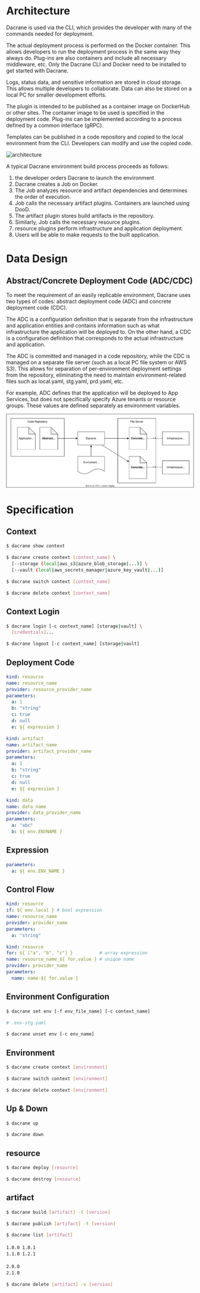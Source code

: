 # Architecture

Dacrane is used via the CLI, which provides the developer with many of the commands needed for deployment.

The actual deployment process is performed on the Docker container.
This allows developers to run the deployment process in the same way they always do.
Plug-ins are also containers and include all necessary middleware, etc.
Only the Dacrane CLI and Docker need to be installed to get started with Dacrane.

Logs, status data, and sensitive information are stored in cloud storage.
This allows multiple developers to collaborate.
Data can also be stored on a local PC for smaller development efforts.

The plugin is intended to be published as a container image on DockerHub or other sites.
The container image to be used is specified in the deployment code.
Plug-ins can be implemented according to a process defined by a common interface (gRPC).

Templates can be published in a code repository and copied to the local environment from the CLI.
Developers can modify and use the copied code.

![architecture](../images/architecture.drawio.svg)

A typical Dacrane environment build process proceeds as follows:

1. the developer orders Dacrane to launch the environment
2. Dacrane creates a Job on Docker.
3. The Job analyzes resource and artifact dependencies and determines the order of execution.
4. Job calls the necessary artifact plugins. Containers are launched using DooD.
5. The artifact plugin stores build artifacts in the repository.
6. Similarly, Job calls the necessary resource plugins.
7. resource plugins perform infrastructure and application deployment.
8. Users will be able to make requests to the built application.

# Data Design

## Abstract/Concrete Deployment Code (ADC/CDC)

To meet the requirement of an easily replicable environment, Dacrane uses two types of codes: abstract deployment code (ADC) and concrete deployment code (CDC).

The ADC is a configuration definition that is separate from the infrastructure and application entities and contains information such as what infrastructure the application will be deployed to.
On the other hand, a CDC is a configuration definition that corresponds to the actual infrastructure and application.

The ADC is committed and managed in a code repository, while the CDC is managed on a separate file server (such as a local PC file system or AWS S3).
This allows for separation of per-environment deployment settings from the repository, eliminating the need to maintain environment-related files such as local.yaml, stg.yaml, prd.yaml, etc.

For example, ADC defines that the application will be deployed to App Services, but does not specifically specify Azure tenants or resource groups. These values are defined separately as environment variables.

![adc-and-cdc](./images/adc-and-cdc.drawio.svg)

# Specification

## Context

```bash
$ dacrane show context
```

```bash
$ dacrane create context [context_name] \
  [--storage (local|aws_s3|azure_blob_storage|...)] \
  [--vault (local|aws_secrets_manager|azure_key_vault|...)]
```

```bash
$ dacrane switch context [context_name]
```

```bash
$ dacrane delete context [context_name]
```

## Context Login

```bash
$ dacrane login [-c context_name] [storage|vault] \
  [credentials]...
```

```bash
$ dacrane logout [-c context_name] [storage|vault]
```

## Deployment Code

```yaml
kind: resource
name: resource_name
provider: resource_provider_name
parameters:
  a: 1
  b: "string"
  c: true
  d: null
  e: ${ expression }
```

```yaml
kind: artifact
name: artifact_name
provider: artifact_provider_name
parameters:
  a: 1
  b: "string"
  c: true
  d: null
  e: ${ expression }
```

```yaml
kind: data
name: data_name
provider: data_provider_name
parameters:
  a: "abc"
  b: ${ env.ENVNAME }
```

## Expression

```yaml
parameters:
  a: ${ env.ENV_NAME }
```

## Control Flow

```yaml
kind: resource
if: ${ env.local } # bool expression
name: resource_name
provider: provider_name
parameters:
  a: "string"
```

```yaml
kind: resource
for: ${ ["a", "b", "c"] }          # array expression
name: resource_name_${ for.value } # unique name
provider: provider_name
parameters:
  name: name-${ for.value }
```

## Environment Configuration

```bash
$ dacrane set env [-f env_file_name] [-c context_name]
```

```yaml
# .env-stg.yaml

```

```bash
$ dacrane unset env [-c env_name]
```


## Environment

```bash
$ dacrane create context [environment]
```

```bash
$ dacrane switch context [environment]
```

```bash
$ dacrane delete context [environment]
```

## Up & Down

```bash
$ dacrane up
```

```bash
$ dacrane down
```

## resource

```bash
$ dacrane deploy [resource]
```

```bash
$ dacrane destroy [resource]
```

## artifact

```bash
$ dacrane build [artifact] -t [version]
```

```bash
$ dacrane publish [artifact] -t [version]
```

```bash
$ dacrane list [artifact]

1.0.0 1.0.1
1.1.0 1.2.1

2.0.0
2.1.0
```

```bash
$ dacrane delete [artifact] -v [version]
```
